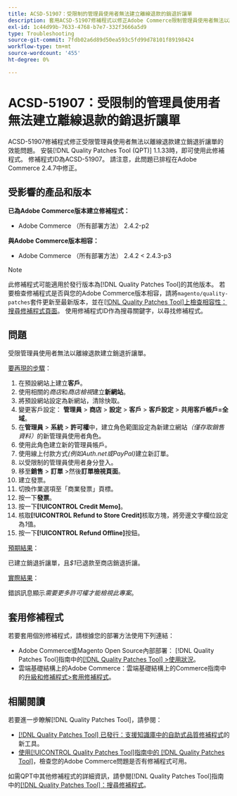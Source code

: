```yaml
---
title: ACSD-51907：受限制的管理員使用者無法建立離線退款的銷退折讓單
description: 套用ACSD-51907修補程式以修正Adobe Commerce限制管理員使用者無法以離線退款建立銷退折讓單的問題。
exl-id: 1c44d99b-7633-4768-b7e7-332f3666a5d9
type: Troubleshooting
source-git-commit: 7fdb02a6d89d50ea593c5fd99d78101f89198424
workflow-type: tm+mt
source-wordcount: '455'
ht-degree: 0%

---
```


# ACSD-51907：受限制的管理員使用者無法建立離線退款的銷退折讓單

ACSD-51907修補程式修正受限管理員使用者無法以離線退款建立銷退折讓單的效能問題。 安裝[!DNL Quality Patches Tool (QPT)] 1.1.33時，即可使用此修補程式。 修補程式ID為ACSD-51907。 請注意，此問題已排程在Adobe Commerce 2.4.7中修正。

## 受影響的產品和版本

**已為Adobe Commerce版本建立修補程式：**

* Adobe Commerce （所有部署方法） 2.4.2-p2

**與Adobe Commerce版本相容：**

* Adobe Commerce （所有部署方法） 2.4.2 &lt; 2.4.3-p3

>[!NOTE]
>
>此修補程式可能適用於發行版本為[!DNL Quality Patches Tool]的其他版本。 若要檢查修補程式是否與您的Adobe Commerce版本相容，請將`magento/quality-patches`套件更新至最新版本，並在[[!DNL Quality Patches Tool]上檢查相容性：搜尋修補程式頁面](https://experienceleague.adobe.com/tools/commerce-quality-patches/index.html)。 使用修補程式ID作為搜尋關鍵字，以尋找修補程式。

## 問題

受限管理員使用者無法以離線退款建立銷退折讓單。

<u>要再現的步驟</u>：

1. 在預設網站上建立&#x200B;**客戶**。
1. 使用相關的&#x200B;*商店*&#x200B;和&#x200B;*商店檢視*&#x200B;建立&#x200B;**新網站**。
1. 將預設網站設定為新網站，清除快取。
1. 變更客戶設定： **管理員** > **商店** > **設定** > **客戶** > **客戶設定** > **共用客戶帳戶=全域**。
1. 在&#x200B;**管理員** > **系統** > **許可權**&#x200B;中，建立角色範圍設定為新建立網站&#x200B;*（僅存取銷售資料）*&#x200B;的新管理員使用者角色。
1. 使用此角色建立新的管理員帳戶。
1. 使用線上付款方式&#x200B;*(例如Auth.net或PayPal)*&#x200B;建立新訂單。
1. 以受限制的管理員使用者身分登入。
1. 移至&#x200B;**銷售** > **訂單** >然後&#x200B;**訂單檢視頁面**。
1. 建立發票。
1. 切換作業選項至「商業發票」頁標。
1. 按一下&#x200B;**發票**。
1. 按一下&#x200B;**[!UICONTROL Credit Memo]**。
1. 核取&#x200B;**[!UICONTROL Refund to Store Credit]**&#x200B;核取方塊，將旁邊文字欄位設定為&#x200B;*1*&#x200B;值。
1. 按一下&#x200B;**[!UICONTROL Refund Offline]**&#x200B;按鈕。

<u>預期結果</u>：

已建立銷退折讓單，且&#x200B;*$1*&#x200B;已退款至商店銷退折讓。

<u>實際結果</u>：

錯誤訊息顯示&#x200B;*需要更多許可權才能檢視此專案*。

## 套用修補程式

若要套用個別修補程式，請根據您的部署方法使用下列連結：

* Adobe Commerce或Magento Open Source內部部署： [!DNL Quality Patches Tool]指南中的[[!DNL Quality Patches Tool] >使用狀況](/help/tools/quality-patches-tool/usage.md)。
* 雲端基礎結構上的Adobe Commerce：雲端基礎結構上的Commerce指南中的[升級和修補程式>套用修補程式](https://experienceleague.adobe.com/docs/commerce-cloud-service/user-guide/develop/upgrade/apply-patches.html)。

## 相關閱讀

若要進一步瞭解[!DNL Quality Patches Tool]，請參閱：

* [[!DNL Quality Patches Tool] 已發行：支援知識庫中的自助式品質修補程式](https://experienceleague.adobe.com/en/docs/commerce-operations/tools/quality-patches-tool/quality-patches-tool-to-self-serve-quality-patches)的新工具。
* [使用[!UICONTROL Quality Patches Tool]指南中的 [!DNL Quality Patches Tool]](/help/tools/quality-patches-tool/patches-available-in-qpt/check-patch-for-magento-issue-with-magento-quality-patches.md)，檢查您的Adobe Commerce問題是否有修補程式可用。


如需QPT中其他修補程式的詳細資訊，請參閱[!DNL Quality Patches Tool]指南中的[[!DNL Quality Patches Tool]：搜尋修補程式](https://experienceleague.adobe.com/tools/commerce-quality-patches/index.html)。
